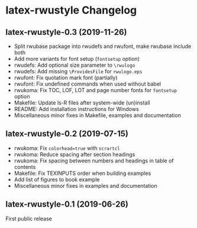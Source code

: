 # latex-rwustyle Changelog

## latex-rwustyle-0.3 (2019-11-26)
* Split rwubase package into rwudefs and rwufont, make rwubase include both
* Add more variants for font setup (`fontsetup` option)
* rwudefs: Add optional size parameter to `\rwulogo`
* rwudefs: Add missing `\ProvidesFile` for `rwulogo.eps`
* rwufont: Fix quotation mark font (partially)
* rwufont: Fix undefined commands when used without babel
* rwukoma: Fix TOC, LOF, LOT and page number fonts for `fontsetup` option
* Makefile: Update ls-R files after system-wide (un)install
* README: Add installation instructions for Windows
* Miscellaneous minor fixes in Makefile, examples and documentation

## latex-rwustyle-0.2 (2019-07-15)
* rwukoma: Fix `colorhead=true` with `scrartcl`
* rwukoma: Reduce spacing after section headings
* rwukoma: Fix spacing between numbers and headings in table of contents
* Makefile: Fix TEXINPUTS order when building examples
* Add list of figures to book example
* Miscellaneous minor fixes in examples and documentation

## latex-rwustyle-0.1 (2019-06-26)
First public release
